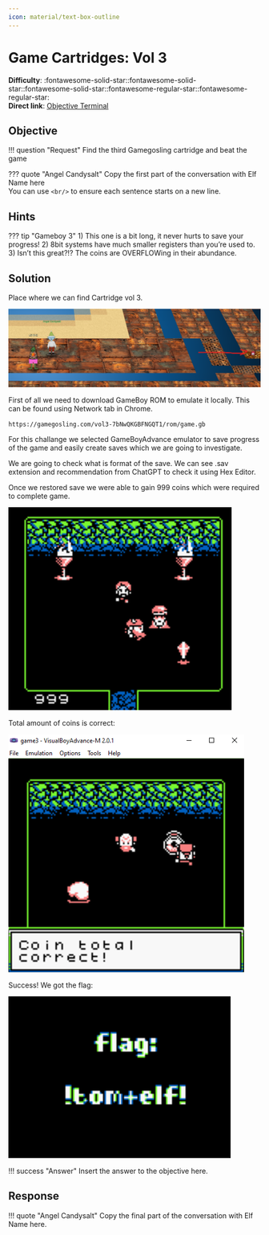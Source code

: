 ```yaml
---
icon: material/text-box-outline
---
```


# Game Cartridges: Vol 3

**Difficulty**: :fontawesome-solid-star::fontawesome-solid-star::fontawesome-solid-star::fontawesome-regular-star::fontawesome-regular-star:<br/>
**Direct link**: [Objective Terminal](https://gamegosling.com/vol3-7bNwQKGBFNGQT1/index.html)

## Objective

!!! question "Request"
    Find the third Gamegosling cartridge and beat the game

??? quote "Angel Candysalt"
    Copy the first part of the conversation with Elf Name here<br/>
    You can use `<br/>` to ensure each sentence starts on a new line.

## Hints

??? tip "Gameboy 3"
    1) This one is a bit long, it never hurts to save your progress! 2) 8bit systems have much smaller registers than you’re used to. 3) Isn’t this great?!? The coins are OVERFLOWing in their abundance.


## Solution

Place where we can find Cartridge vol 3.

![Location](../img/objectives/o10/cartidge3.png)

First of all we need to download GameBoy ROM to emulate it locally. This can be found using Network tab in Chrome.
```
https://gamegosling.com/vol3-7bNwQKGBFNGQT1/rom/game.gb
```

For this challange we selected GameBoyAdvance emulator to save progress of the game and easily create saves which we are going to investigate.

We are going to check what is format of the save. We can see .sav extension and recommendation from ChatGPT to check it using Hex Editor.


Once we restored save we were able to gain 999 coins which were required to complete game.

![999 points](../img/objectives/o10/restored.png)

Total amount of coins is correct:

![Coins](../img/objectives/o10/coins.png)

Success! We got the flag:

![Coins](../img/objectives/o10/flag.png)

!!! success "Answer"
    Insert the answer to the objective here.

## Response

!!! quote "Angel Candysalt"
    Copy the final part of the conversation with Elf Name here.
